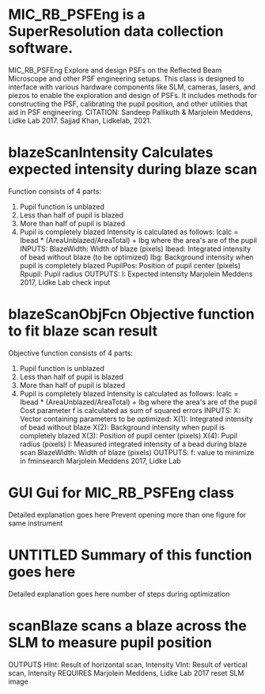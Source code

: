 # MIC_RB_PSFEng is a SuperResolution data collection software.
MIC_RB_PSFEng Explore and design PSFs on the Reflected Beam
Microscope and other PSF engineering setups. This class is designed
to interface with various hardware
components like SLM, cameras, lasers, and piezos to enable the
exploration and design of PSFs.
It includes methods for constructing the PSF, calibrating the pupil position,
and other utilities that aid in PSF engineering.
CITATION: Sandeep Pallikuth & Marjolein Meddens, Lidke Lab 2017.
Sajjad Khan, Lidkelab, 2021.
# blazeScanIntensity Calculates expected intensity during blaze scan
Function consists of 4 parts:
1. Pupil function is unblazed
2. Less than half of pupil is blazed
3. More than half of pupil is blazed
4. Pupil is completely blazed
Intensity is calculated as follows:
Icalc = Ibead * (AreaUnblazed/AreaTotal) + Ibg
where the area's are of the pupil
INPUTS:
BlazeWidth: Width of blaze (pixels)
Ibead:      Integrated intensity of bead without blaze (to be
optimized)
Ibg:        Background intensity when pupil is completely blazed
PupilPos:   Position of pupil center (pixels)
Rpupil:     Pupil radius
OUTPUTS:
I:          Expected intensity
Marjolein Meddens 2017, Lidke Lab
check input
# blazeScanObjFcn Objective function to fit blaze scan result
Objective function consists of 4 parts:
1. Pupil function is unblazed
2. Less than half of pupil is blazed
3. More than half of pupil is blazed
4. Pupil is completely blazed
Intensity is calculated as follows:
Icalc = Ibead * (AreaUnblazed/AreaTotal) + Ibg
where the area's are of the pupil
Cost parameter f is calculated as sum of squared errors
INPUTS:
X:          Vector containing parameters to be optimized:
X(1):   Integrated intensity of bead without blaze
X(2):   Background intensity when pupil is completely blazed
X(3):   Position of pupil center (pixels)
X(4):   Pupil radius (pixels)
I:          Measured integrated intensity of a bead during blaze scan
BlazeWidth: Width of blaze (pixels)
OUTPUTS:
f:          value to minimize in fminsearch
Marjolein Meddens 2017, Lidke Lab
# GUI Gui for MIC_RB_PSFEng class
Detailed explanation goes here
Prevent opening more than one figure for same instrument
# UNTITLED Summary of this function goes here
Detailed explanation goes here
number of steps during optimization
# scanBlaze scans a blaze across the SLM to measure pupil position
OUTPUTS
HInt:   Result of horizontal scan, Intensity
VInt:   Result of vertical scan, Intensity
REQUIRES
Marjolein Meddens, Lidke Lab 2017
reset SLM image
